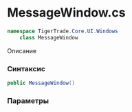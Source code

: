 
# MessageWindow.cs
```csharp
namespace TigerTrade.Core.UI.Windows  
    class MessageWindow
```

Описание

### Синтаксис
```csharp
public MessageWindow()
```

### Параметры

                    
                    